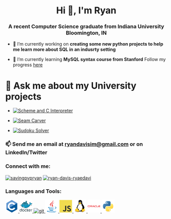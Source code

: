 

<h1 align="center">Hi 👋, I'm Ryan</h1>
<h3 align="center">A recent Computer Science graduate from Indiana University Bloomington, IN</h3>

- 🔭 I’m currently working on **creating some new python projects to help me learn more about SQL in an indusrty setting**

- 🌱 I’m currently learning **MySQL syntax course from Stanford** Follow my progress [here]()

# 💬 Ask me about **my University projects**
-   [![Scheme and C Interpreter](https://img.youtube.com/7OtFnemLvNQ/maxresdefault.jpg)](https://www.youtube.com/embed/7OtFnemLvNQ?si=CfP-4qhHCuVV9Bea)

- [![Seam Carver](https://img.youtube.com/y6dVWXbnfBU/maxresdefault.jpg)](https://www.youtube.com/embed/y6dVWXbnfBU?si=fS75TWleyO8MxKAu)

- [![Sudoku Solver](https://img.youtube.com/vi/yBOC6zRX7wk/maxresdefault,jpg)](https://www.youtube.com/embed/yBOC6zRX7wk?si=nLInOT1G9shnWidu)

### 📫 Send me an email at **ryandavisim@gmail.com** or on LinkedIn/Twitter

<h3 align="left">Connect with me:</h3>
<p align="left">
<a href="https://twitter.com/savingpvpryan" target="blank"><img align="center" src="https://raw.githubusercontent.com/rahuldkjain/github-profile-readme-generator/master/src/images/icons/Social/twitter.svg" alt="savingpvpryan" height="30" width="40" /></a>
<a href="https://www.linkedin.com/in/ryan-davis-ryaedavi" target="blank"><img align="center" src="https://raw.githubusercontent.com/rahuldkjain/github-profile-readme-generator/master/src/images/icons/Social/linked-in-alt.svg" alt="ryan-davis-ryaedavi" height="30" width="40" /></a>
</p>

<h3 align="left">Languages and Tools:</h3>
<p align="left"> <a href="https://www.cprogramming.com/" target="_blank" rel="noreferrer"> <img src="https://raw.githubusercontent.com/devicons/devicon/master/icons/c/c-original.svg" alt="c" width="40" height="40"/> </a> <a href="https://www.docker.com/" target="_blank" rel="noreferrer"> <img src="https://raw.githubusercontent.com/devicons/devicon/master/icons/docker/docker-original-wordmark.svg" alt="docker" width="40" height="40"/> </a> <a href="https://git-scm.com/" target="_blank" rel="noreferrer"> <img src="https://www.vectorlogo.zone/logos/git-scm/git-scm-icon.svg" alt="git" width="40" height="40"/> </a> <a href="https://www.java.com" target="_blank" rel="noreferrer"> <img src="https://raw.githubusercontent.com/devicons/devicon/master/icons/java/java-original.svg" alt="java" width="40" height="40"/> </a> <a href="https://developer.mozilla.org/en-US/docs/Web/JavaScript" target="_blank" rel="noreferrer"> <img src="https://raw.githubusercontent.com/devicons/devicon/master/icons/javascript/javascript-original.svg" alt="javascript" width="40" height="40"/> </a> <a href="https://www.linux.org/" target="_blank" rel="noreferrer"> <img src="https://raw.githubusercontent.com/devicons/devicon/master/icons/linux/linux-original.svg" alt="linux" width="40" height="40"/> </a> <a href="https://www.oracle.com/" target="_blank" rel="noreferrer"> <img src="https://raw.githubusercontent.com/devicons/devicon/master/icons/oracle/oracle-original.svg" alt="oracle" width="40" height="40"/> </a> <a href="https://www.python.org" target="_blank" rel="noreferrer"> <img src="https://raw.githubusercontent.com/devicons/devicon/master/icons/python/python-original.svg" alt="python" width="40" height="40"/> </a> </p>
